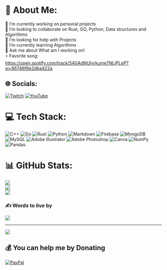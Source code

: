 # 💫 About Me:
🔭 I’m currently working on personal projects<br>👯 I’m looking to collaborate on Rust, GO, Python, Data structures and Algorithms<br>🤝 I’m looking for help with Projects<br>🌱 I’m currently learning Algorithms<br>💬 Ask me about What am I working on!<br>⚡ Favorite song:  https://open.spotify.com/track/54GAdNUIyrkume7NLjPLeP?si=96746f6e2dba422a


## 🌐 Socials:
[![Twitch](https://img.shields.io/badge/Twitch-%239146FF.svg?logo=Twitch&logoColor=white)](https://twitch.tv/ve1nsss) 
[![YouTube](https://img.shields.io/badge/YouTube-%23FF0000.svg?logo=YouTube&logoColor=white)](https://youtube.com/@https://www.youtube.com/channel/UCLeYbCp13uwkebMjh75teVA) 

# 💻 Tech Stack:
![C++](https://img.shields.io/badge/c++-%2300599C.svg?style=flat&logo=c%2B%2B&logoColor=white) ![Go](https://img.shields.io/badge/go-%2300ADD8.svg?style=flat&logo=go&logoColor=white) ![Rust](https://img.shields.io/badge/rust-%23000000.svg?style=flat&logo=rust&logoColor=white) ![Python](https://img.shields.io/badge/python-3670A0?style=flat&logo=python&logoColor=ffdd54) ![Markdown](https://img.shields.io/badge/markdown-%23000000.svg?style=flat&logo=markdown&logoColor=white) ![Firebase](https://img.shields.io/badge/firebase-%23039BE5.svg?style=flat&logo=firebase) ![MongoDB](https://img.shields.io/badge/MongoDB-%234ea94b.svg?style=flat&logo=mongodb&logoColor=white) ![MySQL](https://img.shields.io/badge/mysql-%2300f.svg?style=flat&logo=mysql&logoColor=white) ![Adobe Illustrator](https://img.shields.io/badge/adobeillustrator-%23FF9A00.svg?style=flat&logo=adobeillustrator&logoColor=white) ![Adobe Photoshop](https://img.shields.io/badge/adobephotoshop-%2331A8FF.svg?style=flat&logo=adobephotoshop&logoColor=white) ![Canva](https://img.shields.io/badge/Canva-%2300C4CC.svg?style=flat&logo=Canva&logoColor=white) ![NumPy](https://img.shields.io/badge/numpy-%23013243.svg?style=flat&logo=numpy&logoColor=white) ![Pandas](https://img.shields.io/badge/pandas-%23150458.svg?style=flat&logo=pandas&logoColor=white)
# 📊 GitHub Stats:
![](https://github-readme-stats.vercel.app/api?username=veinsss&theme=ayu-mirage&hide_border=false&include_all_commits=true&count_private=false)<br/>
![](https://github-readme-streak-stats.herokuapp.com/?user=veinsss&theme=ayu-mirage&hide_border=false)<br/>
![](https://github-readme-stats.vercel.app/api/top-langs/?username=veinsss&theme=ayu-mirage&hide_border=false&include_all_commits=true&count_private=false&layout=compact)

### ✍️ Words to live by
![](https://quotes-github-readme.vercel.app/api?type=horizontal&theme=tokyonight)

---
[![](https://visitcount.itsvg.in/api?id=veinsss&icon=0&color=0)](https://visitcount.itsvg.in)

  ## 💰 You can help me by Donating
  [![PayPal](https://img.shields.io/badge/PayPal-00457C?style=for-the-badge&logo=paypal&logoColor=white)](https://paypal.me/veinsss) 

  
<!-- Proudly created with GPRM ( https://gprm.itsvg.in ) -->
